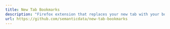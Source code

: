 ```yaml
---
title: New Tab Bookmarks
description: "Firefox extension that replaces your new tab with your bookmarks as the main stars. It also includes a section to write down plaintext notes that will persist via Firefox Sync."
url: https://github.com/semanticdata/new-tab-bookmarks
---
```

